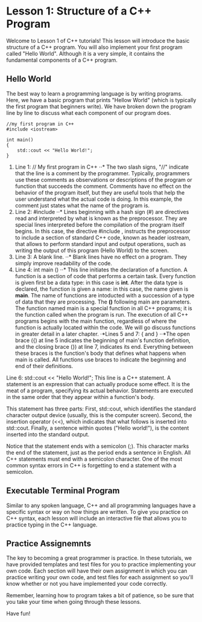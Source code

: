 Lesson 1: Structure of a C++ Program
==========

Welcome to Lesson 1 of C++ tutorials! This lesson will introduce the basic structure of a C++ program. You will also implement your first program called "Hello World". Although it is a very simple, it contains the fundamental components of a C++ program.

Hello World
---------

The best way to learn a programming language is by writing programs. Here, we have a basic program that prints "Hellow World" (which is typically the first program that beginners write). We have broken down the program line by line to discuss what each component of our program does.

	//my first program in C++
	#include <iostream>
	
	int main()
	{
		std::cout << "Hello World!";
	}

1. Line 1: // My first program in C++
⋅⋅* The two slash signs, "//"  indicate that the line is a comment by the programmer. Typically, programmers use these comments as observations or descriptions of the program or function that succeeds the comment. Comments have no effect on the behavior of the program itself, but they are useful tools that help the user understand what the actual code is doing. In this example, the comment just states what the name of the program is.
2. Line 2: #include <iostream>
⋅⋅* Lines beginning with a hash sign (#) are directives read and interpreted by what is known as the preprocessor. They are special lines interpreted before the compilation of the program itself begins. In this case, the directive #include <iostream>, instructs the preprocessor to include a section of standard C++ code, known as header iostream, that allows to perform standard input and output operations, such as writing the output of this program (Hello World) to the screen.
3. Line 3: A blank line.
⋅⋅* Blank lines have no effect on a program. They simply improve readability of the code.
4. Line 4: int main ()
⋅⋅* This line initiates the declaration of a function. A function is a section of code that performs a certain task. Every function is given first be a data type: in this case is **int**. After the data type is declared, the function is given a name: in this case, the name given is **main**. The name of functions are intoducted with a succession of a type of data that they are processing. The **()** following main are parameters. The function named main is a special function in all C++ programs; it is the function called when the program is run. The execution of all C++ programs begins with the main function, regardless of where the function is actually located within the code. We will go discuss functions in greater detail in a later chapter.
⋅*Lines 5 and 7: { and }
⋅⋅*The open brace ({) at line 5 indicates the beginning of main's function definition, and the closing brace (}) at line 7, indicates its end. Everything between these braces is the function's body that defines what happens when main is called. All functions use braces to indicate the beginning and end of their definitions.

Line 6: std::cout << "Hello World!";
This line is a C++ statement. A statement is an expression that can actually produce some effect. It is the meat of a program, specifying its actual behavior. Statements are executed in the same order that they appear within a function's body.

This statement has three parts: First, std::cout, which identifies the standard character output device (usually, this is the computer screen). Second, the insertion operator (<<), which indicates that what follows is inserted into std::cout. Finally, a sentence within quotes ("Hello world!"), is the content inserted into the standard output.

Notice that the statement ends with a semicolon (;). This character marks the end of the statement, just as the period ends a sentence in English. All C++ statements must end with a semicolon character. One of the most common syntax errors in C++ is forgetting to end a statement with a semicolon.




Executable Terminal Program
---------

Similar to any spoken language, C++ and all programming languages have a specific syntax or way on how things are written. To give you practice on C++ syntax, each lesson will include an interactive file that allows you to practice typing in the C++ language. 


Practice Assignemnts
--------

The key to becoming a great programmer is practice. In these tutorials, we have provided templates and test files for you to practice implementing your own code. Each section will have their own assignment in which you can practice writing your own code, and test files for each assignment so you'll know whether or not you have implemented your code correctly.

Remember, learning how to program takes a bit of patience, so be sure that you take your time when going through these lessons.

Have fun!

